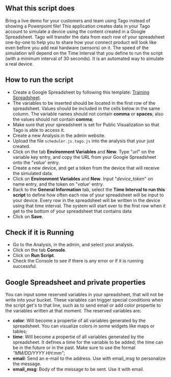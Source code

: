 ## What this script does
Bring a live demo for your customers and team using Tago instead of showing a Powerpoint file! This application creates data in your Tago account to simulate a device using the content created in a Google Spreadsheet. Tago will transfer the data from each row of your spreadsheet one-by-one to help you to share how your connect product will look like even before you add real hardware (sensors) on it. The speed of the simulation will depend on the Time Interval that you define to run the script (with a minimum interval of 30 seconds). It is an automated way to simulate a real device.

## How to run the script
* Create a Google Spreadsheet by following this template: [Training Spreadsheet](https://docs.google.com/spreadsheets/d/1MF5xih03tlFQzZD7fBbFS8miLiOK-d-5o_8PqT3oEH8/edit?usp=sharing).<br>
* The variables to be inserted should be located in the first row of the spreadsheet. Values should be included in the cells below in the same column. The variable names should not contain **comma** or **spaces**; also the values should not contain **comma**;<br>
* Make sure that your spreadsheet is set for Public Visualization so that Tago is able to access it.
* Create a new Analysis in the admin website.<br>
* Upload the file `scheduler.js.tago.js` into the analysis that your just created.<br>
* Click on the tab **Environment Variables** and **New**. Type "*url*" on the variable key entry, and copy the URL from your Google Spreadsheet onto the "*value*' entry.<br>
* Create a new device, and get a token from the device that will receive the simulated data.<br>
* Click on **Environment Variables** and **New**. Input "*device_token*" on name entry, and the token on "*value*' entry.<br>
* Back to the **General Information** tab, select the **Time Interval to run this script** to define how often each row of your spreadsheet will be input to your device. Every row in the spreadsheet will be written in the device using that time interval. The system will start over to the first row when it get to the bottom of your spreadsheet that contains data<br>
* Click on **Save**.<br>

## Check if it is Running
* Go to the Analysis, in the admin, and select your analysis.<br>
* Click on the tab **Console**.<br>
* Click on **Run Script**.<br>
* Check the Console to see if there is any error or if it is running successful.<br>

## Google Spreadsheet and private properties
You can input some reserved variables in your spreadsheet, that will not be write into your bucket. These variables can trigger special conditions when the script get's to that line, such as to send email or add color propertie to the variables written at that moment.
The reserved variables are:
* **color**: Will become a propertie of all variables generated by the spreadsheet. You can visualize colors in some widgets like maps or tables;
* **time**: Will become a propertie of all variables generated by the spreadsheet. It defines a time for the variable to be added; the time can be in the future or in the past. Make sure to use the format *"MM/DD/YYYY HH:mm"*;
* **email**: Send an e-mail to the address. Use with email_msg to personalize the message.
* **email_msg**: Body of the message to be sent. Use it with email.
